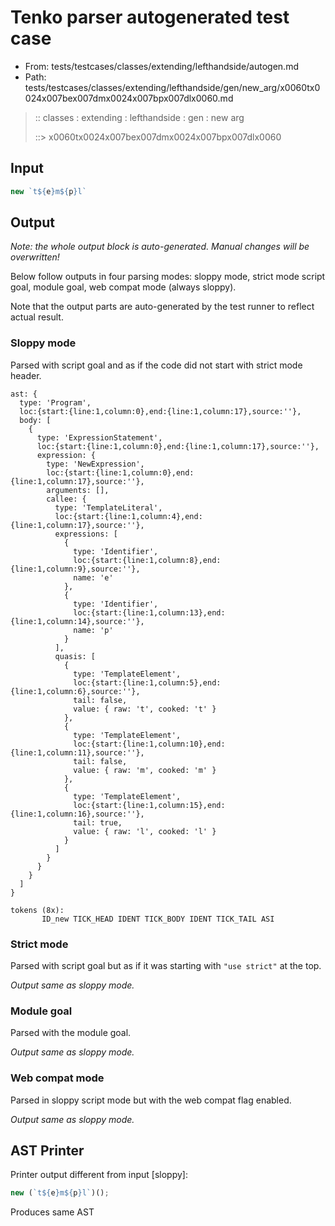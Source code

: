# Tenko parser autogenerated test case

- From: tests/testcases/classes/extending/lefthandside/autogen.md
- Path: tests/testcases/classes/extending/lefthandside/gen/new_arg/x0060tx0024x007bex007dmx0024x007bpx007dlx0060.md

> :: classes : extending : lefthandside : gen : new arg
>
> ::> x0060tx0024x007bex007dmx0024x007bpx007dlx0060

## Input


`````js
new `t${e}m${p}l`
`````

## Output

_Note: the whole output block is auto-generated. Manual changes will be overwritten!_

Below follow outputs in four parsing modes: sloppy mode, strict mode script goal, module goal, web compat mode (always sloppy).

Note that the output parts are auto-generated by the test runner to reflect actual result.

### Sloppy mode

Parsed with script goal and as if the code did not start with strict mode header.

`````
ast: {
  type: 'Program',
  loc:{start:{line:1,column:0},end:{line:1,column:17},source:''},
  body: [
    {
      type: 'ExpressionStatement',
      loc:{start:{line:1,column:0},end:{line:1,column:17},source:''},
      expression: {
        type: 'NewExpression',
        loc:{start:{line:1,column:0},end:{line:1,column:17},source:''},
        arguments: [],
        callee: {
          type: 'TemplateLiteral',
          loc:{start:{line:1,column:4},end:{line:1,column:17},source:''},
          expressions: [
            {
              type: 'Identifier',
              loc:{start:{line:1,column:8},end:{line:1,column:9},source:''},
              name: 'e'
            },
            {
              type: 'Identifier',
              loc:{start:{line:1,column:13},end:{line:1,column:14},source:''},
              name: 'p'
            }
          ],
          quasis: [
            {
              type: 'TemplateElement',
              loc:{start:{line:1,column:5},end:{line:1,column:6},source:''},
              tail: false,
              value: { raw: 't', cooked: 't' }
            },
            {
              type: 'TemplateElement',
              loc:{start:{line:1,column:10},end:{line:1,column:11},source:''},
              tail: false,
              value: { raw: 'm', cooked: 'm' }
            },
            {
              type: 'TemplateElement',
              loc:{start:{line:1,column:15},end:{line:1,column:16},source:''},
              tail: true,
              value: { raw: 'l', cooked: 'l' }
            }
          ]
        }
      }
    }
  ]
}

tokens (8x):
       ID_new TICK_HEAD IDENT TICK_BODY IDENT TICK_TAIL ASI
`````

### Strict mode

Parsed with script goal but as if it was starting with `"use strict"` at the top.

_Output same as sloppy mode._

### Module goal

Parsed with the module goal.

_Output same as sloppy mode._

### Web compat mode

Parsed in sloppy script mode but with the web compat flag enabled.

_Output same as sloppy mode._

## AST Printer

Printer output different from input [sloppy]:

````js
new (`t${e}m${p}l`)();
````

Produces same AST
